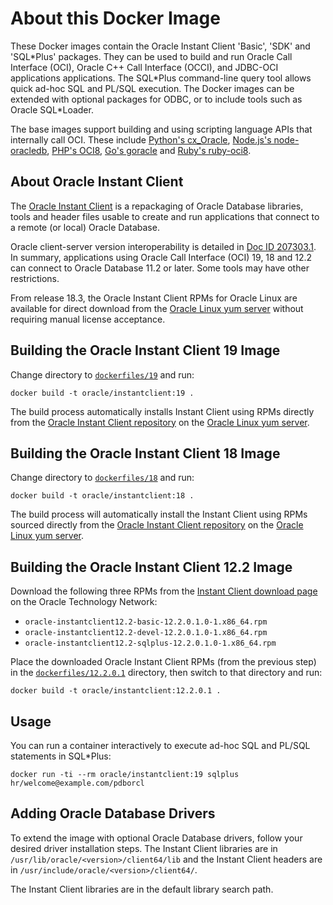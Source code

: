 # About this Docker Image

These Docker images contain the Oracle Instant Client 'Basic', 'SDK' and 'SQL\*Plus' packages.  They can be used to build and run Oracle Call Interface (OCI), Oracle C++ Call Interface (OCCI), and JDBC-OCI applications applications.  The SQL\*Plus command-line query tool allows quick ad-hoc SQL and PL/SQL execution.  The Docker images can be extended with optional packages for ODBC, or to include tools such as Oracle SQL\*Loader.

The base images support building and using scripting language APIs that internally call OCI.  These include [Python's cx_Oracle](https://yum.oracle.com/oracle-linux-python.html), [Node.js's node-oracledb](http://yum.oracle.com/oracle-linux-nodejs.html), [PHP's OCI8](http://yum.oracle.com/oracle-linux-php.html), [Go's goracle](https://github.com/go-goracle/goracle) and [Ruby's ruby-oci8](https://www.rubydoc.info/github/kubo/ruby-oci8).

## About Oracle Instant Client

The [Oracle Instant Client](http://www.oracle.com/technetwork/database/features/instant-client/) is a repackaging of Oracle Database libraries, tools and header files usable to create and run applications that connect to a remote (or local) Oracle Database.

Oracle client-server version interoperability is detailed in [Doc ID 207303.1](https://support.oracle.com/epmos/faces/DocumentDisplay?id=207303.1).  In summary, applications using Oracle Call Interface (OCI) 19, 18 and 12.2 can connect to Oracle Database 11.2 or later.  Some tools may have other restrictions.

From release 18.3, the Oracle Instant Client RPMs for Oracle Linux are available for direct download from the [Oracle Linux yum server](https://yum.oracle.com) without requiring manual license acceptance.

## Building the Oracle Instant Client 19 Image

Change directory to [`dockerfiles/19`](dockerfiles/19) and run:

```
docker build -t oracle/instantclient:19 .
```

The build process automatically installs Instant Client using RPMs directly from the [Oracle Instant Client repository](http://yum.oracle.com/repo/OracleLinux/OL7/oracle/instantclient/x86_64/index.html) on the [Oracle Linux yum server](https://yum.oracle.com).

## Building the Oracle Instant Client 18 Image

Change directory to [`dockerfiles/18`](dockerfiles/18) and run:

```
docker build -t oracle/instantclient:18 .
```

The build process will automatically install the Instant Client using RPMs sourced directly from the [Oracle Instant Client repository](http://yum.oracle.com/repo/OracleLinux/OL7/oracle/instantclient/x86_64/index.html) on the [Oracle Linux yum server](https://yum.oracle.com).

## Building the Oracle Instant Client 12.2 Image

Download the following three RPMs from the [Instant Client download page](http://www.oracle.com/technetwork/topics/linuxx86-64soft-092277.html) on the Oracle Technology Network:

- `oracle-instantclient12.2-basic-12.2.0.1.0-1.x86_64.rpm`
- `oracle-instantclient12.2-devel-12.2.0.1.0-1.x86_64.rpm`
- `oracle-instantclient12.2-sqlplus-12.2.0.1.0-1.x86_64.rpm`

Place the downloaded Oracle Instant Client RPMs (from the previous step) in the
[`dockerfiles/12.2.0.1`](dockerfiles/12.2.0.1) directory, then switch to that directory and run:

```
docker build -t oracle/instantclient:12.2.0.1 .
```

## Usage

You can run a container interactively to execute ad-hoc SQL and PL/SQL statements in SQL*Plus:

```
docker run -ti --rm oracle/instantclient:19 sqlplus hr/welcome@example.com/pdborcl
```

## Adding Oracle Database Drivers

To extend the image with optional Oracle Database drivers, follow your desired driver installation steps.  The Instant Client libraries are in `/usr/lib/oracle/<version>/client64/lib` and the Instant Client headers are in `/usr/include/oracle/<version>/client64/`.

The Instant Client libraries are in the default library search path.
